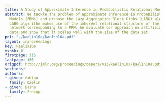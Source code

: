 ```yaml
---
title: A Study of Approximate Inference in Probabilistic Relational Models
abstract: We tackle the problem of approximate inference in Probabilistic Relational
  Models (PRMs) and propose the Lazy Aggregation Block Gibbs (LABG) algorithm. The
  LABG algorithm makes use of the inherent relational structure of the ground Bayesian
  network corresponding to a PRM. We evaluate our approach on artificial and real
  data and show that it scales well with the size of the data set.
pdf: "./kaelin10a/kaelin10a.pdf"
layout: inproceedings
key: kaelin10a
month: 0
firstpage: 315
lastpage: 330
origpdf: http://jmlr.org/proceedings/papers/v13/kaelin10a/kaelin10a.pdf
sections: 
authors:
- given: Fabian
  family: Kaelin
- given: Doina
  family: Precup
---
```

